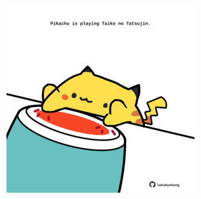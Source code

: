 <!-- built at 19/09/2022, 17:10:01 UTC -->
<p align="center">
  <img width="500" height="500" src="./ReadmeImage.svg">
</p>

